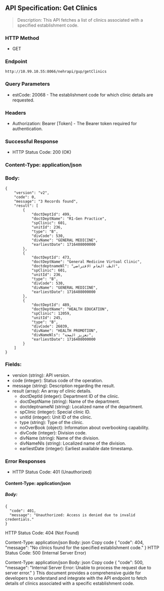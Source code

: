## API Specification: Get Clinics
> Description: This API fetches a list of clinics associated with a specified establishment code.

### HTTP Method
- GET

### Endpoint
``` http://10.99.10.55:8066/nehrapi/gup/getClinics ```

###  Query Parameters
- estCode: 20068 - The establishment code for which clinic details are requested.
### Headers
- Authorization: Bearer [Token] - The Bearer token required for authentication.
### Successful Response
- HTTP Status Code: 200 (OK)

### Content-Type: application/json

### Body:

```
{
    "version": "v2",
    "code": 0,
    "message": "3 Records found",
    "result": [
        {
            "doctDeptId": 499,
            "doctDeptName": "R1-Gen Practice",
            "spClinic": 601,
            "unitId": 236,
            "type": "B",
            "divCode": 530,
            "divName": "GENERAL MEDICINE",
            "earliestDate": 1716408000000
        },
        {
            "doctDeptId": 473,
            "doctDeptName": "General Medicine Virtual Clinic",
            "doctdeptnameNl": "الطب العام الافتراضي",
            "spClinic": 601,
            "unitId": 236,
            "type": "B",
            "divCode": 530,
            "divName": "GENERAL MEDICINE",
            "earliestDate": 1716408000000
        },
        {
            "doctDeptId": 489,
            "doctDeptName": "HEALTH EDUCATION",
            "spClinic": 12059,
            "unitId": 245,
            "type": "B",
            "divCode": 26039,
            "divName": "HEALTH PROMOTION",
            "divNameNls": "تعزيز الصحة",
            "earliestDate": 1716408000000
        }
    ]
}
```
### Fields:

- version (string): API version.
- code (integer): Status code of the operation.
- message (string): Description regarding the result.
- result (array): An array of clinic details.
  - doctDeptId (integer): Department ID of the clinic.
  - doctDeptName (string): Name of the department.
  - doctdeptnameNl (string): Localized name of the department.
  - spClinic (integer): Special clinic ID.
  - unitId (integer): Unit ID of the clinic.
  - type (string): Type of the clinic.
  - noOverBook (object): Information about overbooking capability.
  - divCode (integer): Division code.
  - divName (string): Name of the division.
  - divNameNls (string): Localized name of the division.
  - earliestDate (integer): Earliest available date timestamp.
### Error Responses
- HTTP Status Code: 401 (Unauthorized)

#### Content-Type: application/json
##### Body:
```
{
  "code": 401,
  "message": "Unauthorized: Access is denied due to invalid credentials."
}
```
HTTP Status Code: 404 (Not Found)

Content-Type: application/json
Body:
json
Copy code
{
  "code": 404,
  "message": "No clinics found for the specified establishment code."
}
HTTP Status Code: 500 (Internal Server Error)

Content-Type: application/json
Body:
json
Copy code
{
  "code": 500,
  "message": "Internal Server Error: Unable to process the request due to server error."
}
This document provides a comprehensive guide for developers to understand and integrate with the API endpoint to fetch details of clinics associated with a specific establishment code.
